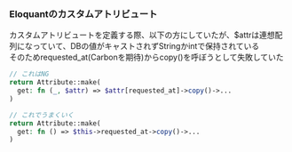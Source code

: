 ### Eloquantのカスタムアトリビュート
<!-- {ISSUEタイトル}.md になります -->
<!-- ISSUEラベル名に対応するディレクトリに格納されます -->
<!-- ISSUEタイトルに`###`を足して、descriptionの1行目に自動追記します -->

カスタムアトリビュートを定義する際、以下の方にしていたが、$attrは連想配列になっていて、DBの値がキャストされずStringかintで保持されている  
そのためrequested_at(Carbonを期待)からcopy()を呼ぼうとして失敗していた  
```php
// これはNG
return Attribute::make(
  get: fn (_, $attr) => $attr[requested_at]->copy()->...
)

// これでうまくいく
return Attribute::make(
  get: fn () => $this->requested_at->copy()->...
)
```
